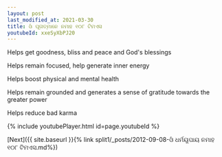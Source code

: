 ```yaml
---
layout: post
last_modified_at: 2021-03-30
title: ଓଁ ପୂତାତ୍ମାନେ ନମାହ ୧୦୮ ଟିମଏସ
youtubeId: xxeSyXbPJ20
---
```

 
 
Helps get goodness, bliss and peace and God's blessings
 
Helps remain focused, help generate inner energy 
 
Helps boost physical and mental health 
 
Helps remain grounded and generates a sense of gratitude towards the greater power 
 
Helps reduce bad karma
 
 
 
 


{% include youtubePlayer.html id=page.youtubeId %}
 
[Next]({{ site.baseurl }}{% link  split1/_posts/2012-09-08-ଓଁ ଧର୍ମୟୂପାୟ ନମାହ ୧୦୮ ଟିମଏସ.md%})
 
